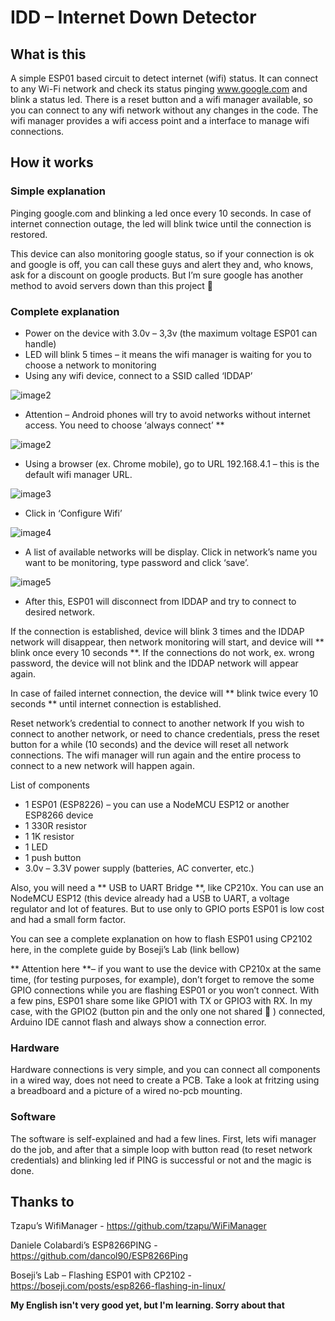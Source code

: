 # IDD – Internet Down Detector

## What is this 
A simple ESP01 based circuit to detect internet (wifi) status. It can connect to any Wi-Fi network and check its status pinging www.google.com and blink a status led.
There is a reset button and a wifi manager available, so you can connect to any wifi network without any changes in the code. The wifi manager provides a wifi access point and a interface to manage wifi connections.

## How it works

### Simple explanation
Pinging google.com and blinking a led once every 10 seconds. In case of internet connection outage, the led will blink twice until the connection is restored.

This device can also monitoring google status, so if your connection is ok and google is off, you can call these guys and alert they and, who knows, ask for a discount on google products. But I’m sure google has another method to avoid servers down than this project 

### Complete explanation
- Power on the device with 3.0v – 3,3v (the maximum voltage ESP01 can handle) 
- LED will blink 5 times – it means the wifi manager is waiting for you to choose a network to monitoring
- Using any wifi device, connect to a SSID called ‘IDDAP’

![image2](/images/tela1p.jpg)


- Attention – Android phones will try to avoid networks without internet access. You need to choose ‘always connect’  **

![image2](/images/tela2p.jpg)
- Using a browser (ex. Chrome mobile), go to URL 192.168.4.1 – this is the default wifi manager URL. 

![image3](/images/tela3p.jpg)
- Click in ‘Configure Wifi’

![image4](/images/tela4p.jpg)
- A list of available networks will be display. Click in network’s name you want to be monitoring, type password and click ‘save’.

![image5](/images/tela5p.jpg)
- After this, ESP01 will disconnect from IDDAP and try to connect to desired network. 

If the connection is established, device will blink 3 times and the IDDAP network will disappear, then network monitoring will start, and device will ** blink once every 10 seconds **. If the connections do not work, ex. wrong password, the device will not blink and the IDDAP network will appear again. 

In case of failed internet connection, the device will ** blink twice every 10 seconds ** until internet connection is established.

Reset network’s credential to connect to another network
If you wish to connect to another network, or need to chance credentials, press the reset button for a while (10 seconds) and the device will reset all network connections. The wifi manager will run again and the entire process to connect to a new network will happen again.

List of components
- 1 ESP01 (ESP8226) – you can use a NodeMCU ESP12 or another ESP8266 device
- 1 330R resistor
- 1 1K resistor
- 1 LED
- 1 push button
- 3.0v – 3.3V power supply (batteries, AC converter, etc.)

Also, you will need a ** USB to UART Bridge **, like CP210x. You can use an NodeMCU ESP12 (this device already had a USB to UART, a voltage regulator and lot of features. But to use only to GPIO ports ESP01 is low cost and had a small form factor.

You can see a complete explanation on how to flash ESP01 using CP2102 here, in the complete guide by Boseji’s Lab (link bellow)

** Attention here  **– if you want to use the device with CP210x at the same time, (for testing purposes, for example), don’t  forget to remove the some GPIO connections while you are flashing ESP01 or you won’t connect. With a few pins, ESP01 share some like GPIO1 with TX or GPIO3 with RX. In my case, with the GPIO2 (button pin and the only one not shared  ) connected, Arduino IDE cannot flash and always show a connection error. 

### Hardware
Hardware connections is very simple, and you can connect all components in a wired way, does not need to create a PCB. Take a look at fritzing using a breadboard and a picture of a wired no-pcb mounting.

### Software
The software is self-explained and had a few lines. First, lets wifi manager do the job, and after that a simple loop with button read (to reset network credentials) and blinking led if PING is successful or not and the magic is done.

## Thanks to 
Tzapu’s WifiManager - https://github.com/tzapu/WiFiManager

Daniele Colabardi’s ESP8266PING - https://github.com/dancol90/ESP8266Ping

Boseji’s Lab – Flashing ESP01 with CP2102 - https://boseji.com/posts/esp8266-flashing-in-linux/


**My English isn't very good yet, but I'm learning. Sorry about that**

